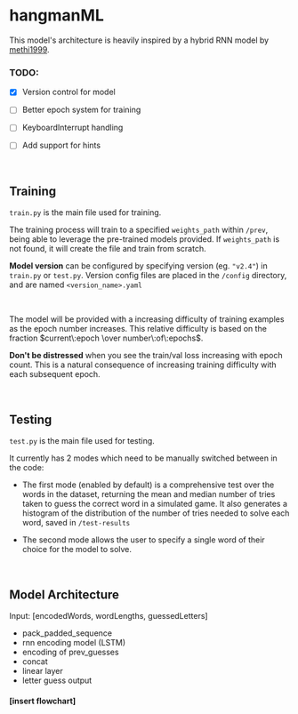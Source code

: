 # hangmanML
This model's architecture is heavily inspired by a hybrid RNN model by [methi1999](https://github.com/methi1999/hangman).

### TODO:
- [x] Version control for model
- [ ] Better epoch system for training
- [ ] KeyboardInterrupt handling

- [ ] Add support for hints

<br>

## Training
`train.py` is the main file used for training.

The training process will train to a specified `weights_path` within `/prev`, being able to leverage the pre-trained models provided. If `weights_path` is not found, it will create the file and train from scratch.

**Model version** can be configured by specifying version (eg. `"v2.4"`) in `train.py` or `test.py`. Version config files are placed in the `/config` directory, and are named `<version_name>.yaml`

<br>

The model will be provided with a increasing difficulty of training examples as the epoch number increases. This relative difficulty is based on the fraction $current\:epoch \over number\:of\:epochs$.

**Don't be distressed** when you see the train/val loss increasing with epoch count. This is a natural consequence of increasing training difficulty with each subsequent epoch.

<br>

## Testing
`test.py` is the main file used for testing.

It currently has 2 modes which need to be manually switched between in the code:

- The first mode (enabled by default) is a comprehensive test over the words in the dataset, returning the mean and median number of tries taken to guess the correct word in a simulated game. It also generates a histogram of the distribution of the number of tries needed to solve each word, saved in `/test-results`

- The second mode allows the user to specify a single word of their choice for the model to solve.

<br>

## Model Architecture 

Input: [encodedWords, wordLengths, guessedLetters]
- pack_padded_sequence
- rnn encoding model (LSTM)
- encoding of prev_guesses
- concat
- linear layer
- letter guess output

#### [insert flowchart]
<br>